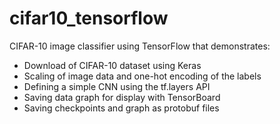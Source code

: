 # cifar10_tensorflow
CIFAR-10 image classifier using TensorFlow that demonstrates:

- Download of CIFAR-10 dataset using Keras
- Scaling of image data and one-hot encoding of the labels
- Defining a simple CNN using the tf.layers API
- Saving data graph for display with TensorBoard
- Saving checkpoints and graph as protobuf files
